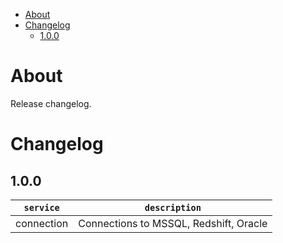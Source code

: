 - [About](#about)
- [Changelog](#changelog)
  - [1.0.0](#100)

# About

Release changelog.

# Changelog

## 1.0.0

| `service` | `description` |
|---|---|
|connection|Connections to MSSQL, Redshift, Oracle|